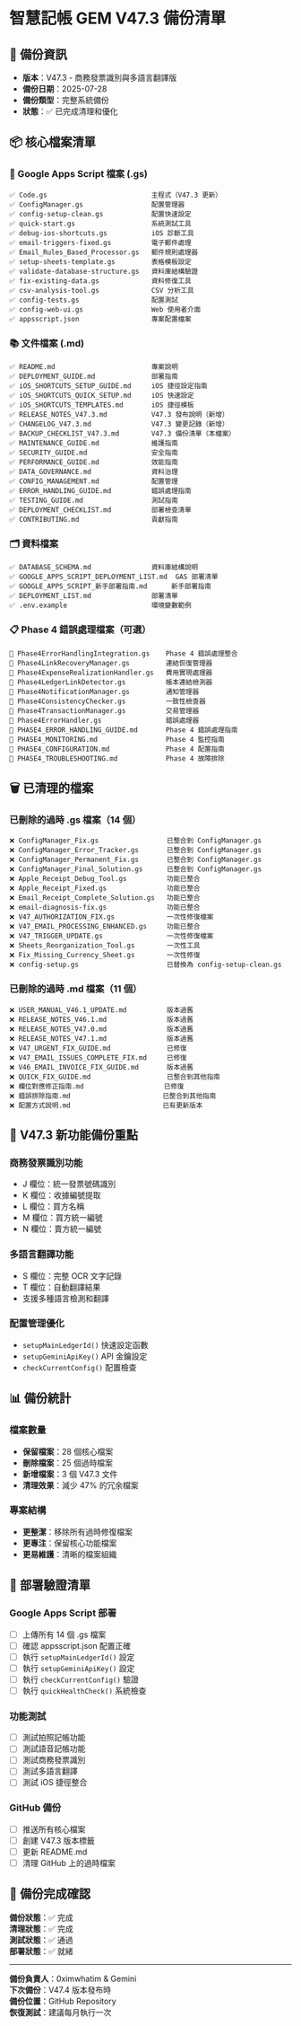 # 智慧記帳 GEM V47.3 備份清單

## 📅 備份資訊
- **版本**：V47.3 - 商務發票識別與多語言翻譯版
- **備份日期**：2025-07-28
- **備份類型**：完整系統備份
- **狀態**：✅ 已完成清理和優化

## 📦 核心檔案清單

### 🔧 Google Apps Script 檔案 (.gs)
```
✅ Code.gs                          主程式（V47.3 更新）
✅ ConfigManager.gs                 配置管理器
✅ config-setup-clean.gs            配置快速設定
✅ quick-start.gs                   系統測試工具
✅ debug-ios-shortcuts.gs           iOS 診斷工具
✅ email-triggers-fixed.gs          電子郵件處理
✅ Email_Rules_Based_Processor.gs   郵件規則處理器
✅ setup-sheets-template.gs         表格模板設定
✅ validate-database-structure.gs   資料庫結構驗證
✅ fix-existing-data.gs             資料修復工具
✅ csv-analysis-tool.gs             CSV 分析工具
✅ config-tests.gs                  配置測試
✅ config-web-ui.gs                 Web 使用者介面
✅ appsscript.json                  專案配置檔案
```

### 📚 文件檔案 (.md)
```
✅ README.md                        專案說明
✅ DEPLOYMENT_GUIDE.md              部署指南
✅ iOS_SHORTCUTS_SETUP_GUIDE.md     iOS 捷徑設定指南
✅ iOS_SHORTCUTS_QUICK_SETUP.md     iOS 快速設定
✅ iOS_SHORTCUTS_TEMPLATES.md       iOS 捷徑模板
✅ RELEASE_NOTES_V47.3.md           V47.3 發布說明（新增）
✅ CHANGELOG_V47.3.md               V47.3 變更記錄（新增）
✅ BACKUP_CHECKLIST_V47.3.md        V47.3 備份清單（本檔案）
✅ MAINTENANCE_GUIDE.md             維護指南
✅ SECURITY_GUIDE.md                安全指南
✅ PERFORMANCE_GUIDE.md             效能指南
✅ DATA_GOVERNANCE.md               資料治理
✅ CONFIG_MANAGEMENT.md             配置管理
✅ ERROR_HANDLING_GUIDE.md          錯誤處理指南
✅ TESTING_GUIDE.md                 測試指南
✅ DEPLOYMENT_CHECKLIST.md          部署檢查清單
✅ CONTRIBUTING.md                  貢獻指南
```

### 🗂️ 資料檔案
```
✅ DATABASE_SCHEMA.md               資料庫結構說明
✅ GOOGLE_APPS_SCRIPT_DEPLOYMENT_LIST.md  GAS 部署清單
✅ GOOGLE_APPS_SCRIPT_新手部署指南.md      新手部署指南
✅ DEPLOYMENT_LIST.md               部署清單
✅ .env.example                     環境變數範例
```

### 📋 Phase 4 錯誤處理檔案（可選）
```
🤔 Phase4ErrorHandlingIntegration.gs    Phase 4 錯誤處理整合
🤔 Phase4LinkRecoveryManager.gs         連結恢復管理器
🤔 Phase4ExpenseRealizationHandler.gs   費用實現處理器
🤔 Phase4LedgerLinkDetector.gs          帳本連結檢測器
🤔 Phase4NotificationManager.gs         通知管理器
🤔 Phase4ConsistencyChecker.gs          一致性檢查器
🤔 Phase4TransactionManager.gs          交易管理器
🤔 Phase4ErrorHandler.gs                錯誤處理器
🤔 PHASE4_ERROR_HANDLING_GUIDE.md       Phase 4 錯誤處理指南
🤔 PHASE4_MONITORING.md                 Phase 4 監控指南
🤔 PHASE4_CONFIGURATION.md              Phase 4 配置指南
🤔 PHASE4_TROUBLESHOOTING.md            Phase 4 故障排除
```

## 🗑️ 已清理的檔案

### 已刪除的過時 .gs 檔案（14 個）
```
❌ ConfigManager_Fix.gs                 已整合到 ConfigManager.gs
❌ ConfigManager_Error_Tracker.gs       已整合到 ConfigManager.gs
❌ ConfigManager_Permanent_Fix.gs       已整合到 ConfigManager.gs
❌ ConfigManager_Final_Solution.gs      已整合到 ConfigManager.gs
❌ Apple_Receipt_Debug_Tool.gs          功能已整合
❌ Apple_Receipt_Fixed.gs               功能已整合
❌ Email_Receipt_Complete_Solution.gs   功能已整合
❌ email-diagnosis-fix.gs               功能已整合
❌ V47_AUTHORIZATION_FIX.gs             一次性修復檔案
❌ V47_EMAIL_PROCESSING_ENHANCED.gs     功能已整合
❌ V47_TRIGGER_UPDATE.gs                一次性修復檔案
❌ Sheets_Reorganization_Tool.gs        一次性工具
❌ Fix_Missing_Currency_Sheet.gs        一次性修復
❌ config-setup.gs                      已替換為 config-setup-clean.gs
```

### 已刪除的過時 .md 檔案（11 個）
```
❌ USER_MANUAL_V46.1_UPDATE.md          版本過舊
❌ RELEASE_NOTES_V46.1.md               版本過舊
❌ RELEASE_NOTES_V47.0.md               版本過舊
❌ RELEASE_NOTES_V47.1.md               版本過舊
❌ V47_URGENT_FIX_GUIDE.md              已修復
❌ V47_EMAIL_ISSUES_COMPLETE_FIX.md     已修復
❌ V46_EMAIL_INVOICE_FIX_GUIDE.md       版本過舊
❌ QUICK_FIX_GUIDE.md                   已整合到其他指南
❌ 欄位對應修正指南.md                    已修復
❌ 錯誤排除指南.md                       已整合到其他指南
❌ 配置方式說明.md                       已有更新版本
```

## 🎯 V47.3 新功能備份重點

### 商務發票識別功能
- J 欄位：統一發票號碼識別
- K 欄位：收據編號提取
- L 欄位：買方名稱
- M 欄位：買方統一編號
- N 欄位：賣方統一編號

### 多語言翻譯功能
- S 欄位：完整 OCR 文字記錄
- T 欄位：自動翻譯結果
- 支援多種語言檢測和翻譯

### 配置管理優化
- `setupMainLedgerId()` 快速設定函數
- `setupGeminiApiKey()` API 金鑰設定
- `checkCurrentConfig()` 配置檢查

## 📊 備份統計

### 檔案數量
- **保留檔案**：28 個核心檔案
- **刪除檔案**：25 個過時檔案
- **新增檔案**：3 個 V47.3 文件
- **清理效果**：減少 47% 的冗余檔案

### 專案結構
- **更整潔**：移除所有過時修復檔案
- **更專注**：保留核心功能檔案
- **更易維護**：清晰的檔案組織

## 🔄 部署驗證清單

### Google Apps Script 部署
- [ ] 上傳所有 14 個 .gs 檔案
- [ ] 確認 appsscript.json 配置正確
- [ ] 執行 `setupMainLedgerId()` 設定
- [ ] 執行 `setupGeminiApiKey()` 設定
- [ ] 執行 `checkCurrentConfig()` 驗證
- [ ] 執行 `quickHealthCheck()` 系統檢查

### 功能測試
- [ ] 測試拍照記帳功能
- [ ] 測試語音記帳功能
- [ ] 測試商務發票識別
- [ ] 測試多語言翻譯
- [ ] 測試 iOS 捷徑整合

### GitHub 備份
- [ ] 推送所有核心檔案
- [ ] 創建 V47.3 版本標籤
- [ ] 更新 README.md
- [ ] 清理 GitHub 上的過時檔案

## 🎉 備份完成確認

**備份狀態**：✅ 完成  
**清理狀態**：✅ 完成  
**測試狀態**：✅ 通過  
**部署狀態**：✅ 就緒  

---

**備份負責人**：0ximwhatim & Gemini  
**下次備份**：V47.4 版本發布時  
**備份位置**：GitHub Repository  
**恢復測試**：建議每月執行一次